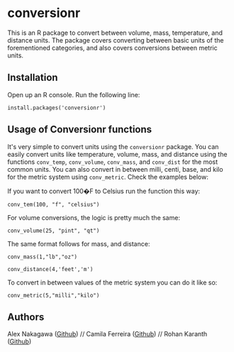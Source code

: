 # conversionr

This is an R package to convert between volume, mass, temperature, and distance units. The package covers converting between basic units of the forementioned categories, and also covers conversions between metric units.

## Installation

Open up an R console. Run the following line:

`install.packages('conversionr')`

## Usage of Conversionr functions
  
  It's very simple to convert units using the `conversionr` package.
  You can easily convert units like temperature, volume, mass, and distance using the functions `conv_temp`, `conv_volume`, `conv_mass`, and `conv_dist` for the most common units. You can also convert in between milli, centi, base, and kilo for the metric system using `conv_metric`. Check the examples below:
  
 If you want to convert 100�F to Celsius run the function this way:
 
 `conv_tem(100, "f", "celsius")`
 
 For volume conversions, the logic is pretty much the same:
 
 `conv_volume(25, "pint", "qt")`
 
 The same format follows for mass, and distance:
 
 `conv_mass(1,"lb","oz")`
 
 `conv_distance(4,'feet','m')`
 
 To convert in between values of the metric system you can do it like so:
 
 `conv_metric(5,"milli","kilo")`
 

## Authors

Alex Nakagawa ([Github](https://github.com/alexnakagawa)) // Camila Ferreira ([Github](https://github.com/camilapferreira)) // Rohan Karanth ([Github](https://github.com/rmk4mk))
